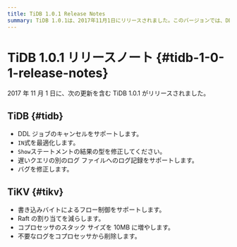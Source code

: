 ```yaml
---
title: TiDB 1.0.1 Release Notes
summary: TiDB 1.0.1は、2017年11月1日にリリースされました。このバージョンでは、DDLジョブのキャンセル、IN式の最適化、Showステートメントの結果の型修正、遅いクエリの別のログファイルへのログ記録のサポート、およびバグ修正が含まれています。TiKVでは、書き込みバイトによるフロー制御のサポート、Raftの割り当ての減少、コプロセッサのスタックサイズの増加、および不要なログの削除が行われています。
---
```


# TiDB 1.0.1 リリースノート {#tidb-1-0-1-release-notes}

2017 年 11 月 1 日に、次の更新を含む TiDB 1.0.1 がリリースされました。

## TiDB {#tidb}

-   DDL ジョブのキャンセルをサポートします。
-   `IN`式を最適化します。
-   `Show`ステートメントの結果の型を修正してください。
-   遅いクエリの別のログ ファイルへのログ記録をサポートします。
-   バグを修正します。

## TiKV {#tikv}

-   書き込みバイトによるフロー制御をサポートします。
-   Raft の割り当てを減らします。
-   コプロセッサのスタック サイズを 10MB に増やします。
-   不要なログをコプロセッサから削除します。
